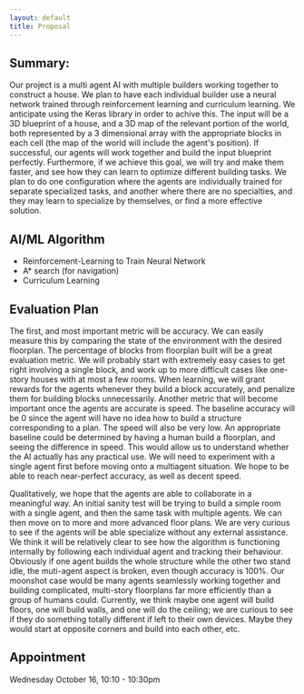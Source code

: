 ```yaml
---
layout: default
title: Proposal
---
```


## Summary:
Our project is a multi agent AI with multiple builders working together to construct a house. We plan to have each individual builder use a neural network trained through reinforcement learning and curriculum learning. We anticipate using the Keras library in order to achive this. The input will be a 3D blueprint of a house, and a 3D map of the relevant portion of the world, both represented by a 3 dimensional array with the appropriate blocks in each cell (the map of the world will include the agent's position). If successful, our agents will work together and build the input blueprint perfectly. Furthermore, if we achieve this goal, we will try and make them faster, and see how they can learn to optimize different building tasks. We plan to do one configuration where the agents are individually trained for separate specialized tasks, and another where there are no specialties, and they may learn to specialize by themselves, or find a more effective solution.

## AI/ML Algorithm
* Reinforcement-Learning to Train Neural Network
* A* search (for navigation)
* Curriculum Learning

## Evaluation Plan
The first, and most important metric will be accuracy. We can easily measure this by comparing the state of the environment with the desired floorplan. The percentage of blocks from floorplan built will be a great evaluation metric. We will probably start with extremely easy cases to get right involving a single block, and work up to more difficult cases like one-story houses with at most a few rooms. When learning, we will grant rewards for the agents whenever they build a block accurately, and penalize them for building blocks unnecessarily. Another metric that will become important once the agents are accurate is speed. The baseline accuracy will be 0 since the agent will have no idea how to build a structure corresponding to a plan. The speed will also be very low. An appropriate baseline could be determined by having a human build a floorplan, and seeing the difference in speed. This would allow us to understand whether the AI actually has any practical use. We will need to experiment with a single agent first before moving onto a multiagent situation. We hope to be able to reach near-perfect accuracy, as well as decent speed. 

Qualitatively, we hope that the agents are able to collaborate in a meaningful way. An initial sanity test will be trying to build a simple room with a single agent, and then the same task with multiple agents. We can then move on to more and more advanced floor plans. We are very curious to see if the agents will be able specialize without any external assistance. We think it will be relatively clear to see how the algorithm is functioning internally by following each individual agent and tracking their behaviour. Obviously if one agent builds the whole structure while the other two stand idle, the muti-agent aspect is broken, even though accuracy is 100%. Our moonshot case would be many agents seamlessly working together and building complicated, multi-story floorplans far more efficiently than a group of humans could. Currently, we think maybe one agent will build floors, one will build walls, and one will do the ceiling; we are curious to see if they do something totally different if left to their own devices. Maybe they would start at opposite corners and build into each other, etc.


## Appointment
Wednesday October 16, 10:10 - 10:30pm
